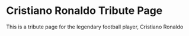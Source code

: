 # Cristiano Ronaldo Tribute Page

This is a tribute page for the legendary football player, Cristiano Ronaldo